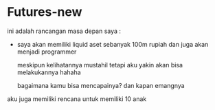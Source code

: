 # Futures-new

ini adalah rancangan masa depan saya :
- saya akan memiliki liquid aset sebanyak 100m rupiah dan juga akan menjadi programmer

  meskipun kelihatannya mustahil tetapi aku yakin akan bisa melakukannya hahaha

  bagaimana kamu bisa mencapainya?  dan kapan emangnya

aku juga memiliki rencana untuk memiliki 10 anak
